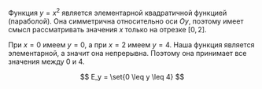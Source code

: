 Функция $y=x^2$ является элементарной квадратичной функцией (параболой). Она симметрична относительно оси $Oy$, поэтому имеет смысл рассматривать значения $x$ только на отрезке $[0, 2]$.

При $x=0$ имеем $y=0$, а при $x=2$ имеем $y=4$. Наша функция является элементарной, а значит она непрерывна. Поэтому она принимает все значения между $0$ и $4$.

$$ E_y = \set{0 \leq y \leq 4} $$